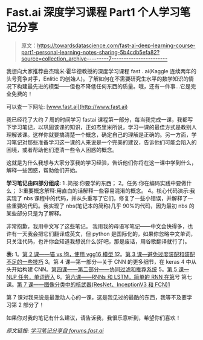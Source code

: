 # Fast.ai 深度学习课程 Part1 个人学习笔记分享

> 原文：<https://towardsdatascience.com/fast-ai-deep-learning-course-part1-personal-learning-notes-sharing-5b4cdb5efa82?source=collection_archive---------7----------------------->

我想向大家推荐由杰瑞米·霍华德教授的深度学习课程 fast . ai(Kaggle 连续两年的头号竞争对手，Enlitic 的创始人)。了解如何在不需要研究生水平的数学知识的情况下构建最先进的模型——但也不降低任何东西的质量。哦，还有一件事…它是完全免费的！

可以查一下网址: [www.fast.ai](http://www.fast.ai)

我已经花了大约 7 周的时间学习 fastai 课程第一部分，每当我完成一课，我都写下学习笔记，以巩固该课的知识，正如杰里米所说，学习一课的最佳方式是教别人理解该课。这样你就要搞清楚一个概念，确定自己的理解是正确的。另一方面，学习笔记对那些准备学习这一课的人来说是一个完美的建议，告诉他们可能会陷入的困境，或者帮助他们澄清一些令人困惑的概念。

这就是为什么我想与大家分享我的学习经验，告诉他们你将在这一课中学到什么，解释一些困惑，帮助他们开始。

**学习笔记由四部分组成:**
1 .简报:你要学的东西；
2。任务:你在编码实践中要做什么；
3:重要概念解释:用直白的话解释一些容易混淆的概念。
4。核心代码演示:我实现了 nbs 课程中的代码，并从头重写了它们，修复了一些小错误，并解释了一些重要的代码。我实现了 nbs(笔记本的简称)几乎 90%的代码，因为最初 nbs 的某些部分只是为了解释。

非常抱歉，我用中文写了这些笔记。
我用我的母语写笔记——中文会快得多，也许有一天我会把它们翻译成英文，但 python 是国际化的，如果你忽略中文单词，只关注代码，也许你会知道我想说什么(好吧，那是废话，用谷歌翻译就行了)。

**表:**
1。[第 2 课——猫 vs 狗，使用 vgg16 模型 1](http://geek.ai100.com.cn/2017/04/05/1012)2。[第 3 课—避免过度装配和装配不足的一些技巧](http://geek.ai100.com.cn/2017/04/10/1073)
3。第 4 课—第一部分—关于 CNN 的更多细节，在 keras
4 中从头开始构建 CNN。[第四课——第二部分——协同过滤和推荐系统](http://geek.ai100.com.cn/2017/04/27/1295)
5。[第 5 课— NLP 任务，单词嵌入](http://geek.ai100.com.cn/2017/04/27/1296)
6。[第六课——RNNs 和 LSTM，简单的 RNN 在第](http://geek.ai100.com.cn/2017/05/08/1476)号
第七课。[第 7 课——图像分类中的核武器(ResNet、InceptionV3 和 FCN)1](http://geek.ai100.com.cn/2017/05/11/1504)

第 7 课对我来说是最激动人心的一课，这是我见过的最酷的东西，我等不及要学习第 2 部分了！

如果你对我的笔记有什么建议，请告诉我，我很乐意听到，希望你们喜欢！

*原文链接:* [*学习笔记分享自 forums.fast.ai*](http://forums.fast.ai/t/fast-ai-deep-learning-course-part1-personal-learning-note-sharing/3004)